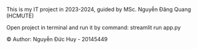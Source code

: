 This is my IT project in 2023-2024, guided by MSc. Nguyễn Đăng Quang (HCMUTE) 

Open project in terminal and run it by command: streamlit run app.py

©️ Author: Nguyễn Đức Huy - 20145449
